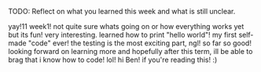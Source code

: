 TODO: Reflect on what you learned this week and what is still unclear.


yay!11 week1!
not quite sure whats going on or how everything works yet but its fun! very interesting. learned how to print "hello world"! my first self-made "code" ever! the testing is the most exciting part, ngl! so far so good! looking forward on learning more and hopefully after this term, ill be able to brag that i know how to code! lol! hi Ben! if you're reading this! :)
